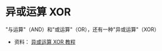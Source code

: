 # 异或运算 XOR 
"与运算"（AND）和"或运算"（OR），还有一种"异或运算"（XOR）



* 资料：
[异或运算 XOR 教程](http://www.ruanyifeng.com/blog/2021/01/_xor.html)
